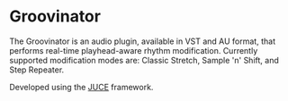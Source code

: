 # Groovinator

The Groovinator is an audio plugin, available in VST and AU format, that performs real-time playhead-aware rhythm modification. Currently supported modification modes are: Classic Stretch, Sample 'n' Shift, and Step Repeater.

Developed using the [JUCE](https://github.com/WeAreROLI/JUCE) framework.